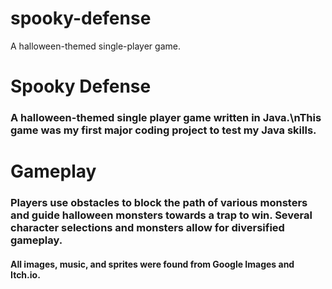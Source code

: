 # spooky-defense
A halloween-themed single-player game.

<h1 align="left">Spooky Defense</h1>
<h3 align="left">A halloween-themed single player game written in Java.\nThis game was my first major coding project to test my Java skills.</h3>

<h1>Gameplay</h1>
<h3>Players use obstacles to block the path of various monsters and guide halloween monsters towards a trap to win. Several character selections and monsters allow for diversified gameplay.</h3>

<h4>All images, music, and sprites were found from Google Images and Itch.io.</h4>


